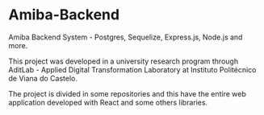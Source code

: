 # Amiba-Backend
Amiba Backend System - Postgres, Sequelize, Express.js, Node.js and more.

This project was developed in a university research program through AditLab - Applied Digital Transformation Laboratory at Instituto Politécnico de Viana do Castelo.

The project is divided in some repositories and this have the entire web application developed with React and some others libraries.
